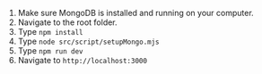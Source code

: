 
1) Make sure MongoDB is installed and running on your computer. 
2) Navigate to the root folder.
3) Type `npm install` 
4) Type `node src/script/setupMongo.mjs`
5) Type `npm run dev`
6) Navigate to `http://localhost:3000`
